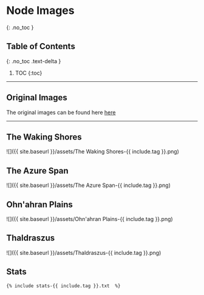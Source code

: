 
# Node Images
{: .no_toc }

## Table of Contents
{: .no_toc .text-delta }

1. TOC
{:toc}

---

## Original Images
The original images can be found here [here](https://github.com/Sillocan/wow-node-plotting/tree/main/assets)

---

## The Waking Shores

![]({{ site.baseurl }}/assets/The Waking Shores-{{ include.tag }}.png)

## The Azure Span

![]({{ site.baseurl }}/assets/The Azure Span-{{ include.tag }}.png)

## Ohn'ahran Plains

![]({{ site.baseurl }}/assets/Ohn'ahran Plains-{{ include.tag }}.png)

## Thaldraszus

![]({{ site.baseurl }}/assets/Thaldraszus-{{ include.tag }}.png)

## Stats

```
{% include stats-{{ include.tag }}.txt  %}

```
